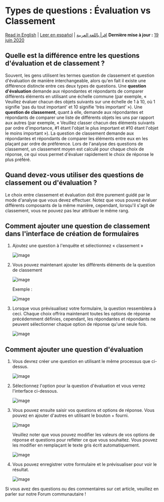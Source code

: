 # Types de questions : Évaluation vs Classement
<a href="../rating_ranking.html">Read in English</a> | <a href="../es/rating_ranking.html">Leer en español</a> | <a href="../ar/rating_ranking.html">اقرأ باللغة العربية</a>
**Dernière mise à jour :** <a href="https://github.com/kobotoolbox/docs/blob/52b766d4117ffc86d840202aa2a51d1daf4cd15d/source/rating_ranking.md" class="reference">19 juin 2020</a>

## Quelle est la différence entre les questions d'évaluation et de classement ?

Souvent, les gens utilisent les termes question de classement et question d'évaluation de manière interchangeable, alors qu'en fait il existe une différence distincte entre ces deux types de questions. Une **question d'évaluation** demande aux répondantes et répondants de comparer différents éléments en utilisant une échelle commune (par exemple, « Veuillez évaluer chacun des objets suivants sur une échelle de 1 à 10, où 1 signifie 'pas du tout important' et 10 signifie 'très important' »). Une **question de classement**, quant à elle, demande aux répondantes et répondants de comparer une liste de différents objets les uns par rapport aux autres (par exemple, « Veuillez classer chacun des éléments suivants par ordre d'importance, #1 étant l'objet le plus important et #10 étant l'objet le moins important »). La question de classement demande aux répondantes et répondants de comparer les éléments entre eux en les plaçant par ordre de préférence. Lors de l'analyse des questions de classement, un classement moyen est calculé pour chaque choix de réponse, ce qui vous permet d'évaluer rapidement le choix de réponse le plus préféré.

## Quand devez-vous utiliser des questions de classement ou d'évaluation ?

Le choix entre classement et évaluation doit être purement guidé par le mode d'analyse que vous devez effectuer. Notez que vous pouvez évaluer différents composants de la même manière, cependant, lorsqu'il s'agit de classement, vous ne pouvez pas leur attribuer le même rang.

## Comment ajouter une question de classement dans l'interface de création de formulaires

1. Ajoutez une question à l'enquête et sélectionnez « classement »

    ![image](/images/rating_ranking/add_question.gif)

2. Vous pouvez maintenant ajouter les différents éléments de la question de classement

    ![image](/images/rating_ranking/elements.png)

    Exemple :

    ![image](/images/rating_ranking/example.png)

3. Lorsque vous prévisualisez votre formulaire, la question ressemblera à ceci. Chaque choix offrira maintenant toutes les options de réponse précédemment définies, cependant, les répondantes et répondants ne peuvent sélectionner chaque option de réponse qu'une seule fois.

    ![image](/images/rating_ranking/preview_ranking.gif)

## Comment ajouter une question d'évaluation

1. Vous devrez créer une question en utilisant le même processus que ci-dessus.

    ![image](/images/rating_ranking/create_question.png)

2. Sélectionnez l'option pour la question d'évaluation et vous verrez l'interface ci-dessous.

    ![image](/images/rating_ranking/rating.png)

3. Vous pouvez ensuite saisir vos questions et options de réponse. Vous pouvez en ajouter d'autres en utilisant le bouton + fourni.

    ![image](/images/rating_ranking/more_questions.png)

    Veuillez noter que vous pouvez modifier les valeurs de vos options de réponse et questions pour refléter ce que vous souhaitez. Vous pouvez les modifier en remplaçant le texte gris écrit automatiquement.

    ![image](/images/rating_ranking/change_values.png)

4. Vous pouvez enregistrer votre formulaire et le prévisualiser pour voir le résultat.

    ![image](/images/rating_ranking/preview_rating.png)

Si vous avez des questions ou des commentaires sur cet article, veuillez en parler sur notre Forum communautaire !